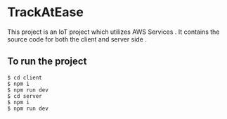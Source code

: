 # TrackAtEase

This project is an IoT project which utilizes AWS Services . It contains the source code for both the client and server side . 

## To run the project
```
$ cd client
$ npm i
$ npm run dev
$ cd server
$ npm i 
$ npm run dev
```


